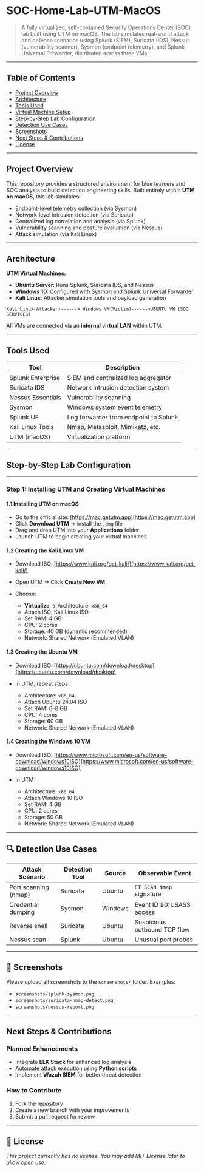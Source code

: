# SOC-Home-Lab-UTM-MacOS

> A fully virtualized, self-contained Security Operations Center (SOC) lab built using UTM on macOS. The lab simulates real-world attack and defense scenarios using Splunk (SIEM), Suricata (IDS), Nessus (vulnerability scanner), Sysmon (endpoint telemetry), and Splunk Universal Forwarder, distributed across three VMs.

---

##  Table of Contents

* [Project Overview](#project-overview)
* [Architecture](#architecture)
* [Tools Used](#tools-used)
* [Virtual Machine Setup](#virtual-machine-setup)
* [Step-by-Step Lab Configuration](#step-by-step-lab-configuration)
* [Detection Use Cases](#detection-use-cases)
* [Screenshots](#screenshots)
* [Next Steps & Contributions](#next-steps--contributions)
* [License](#license)

---

##  Project Overview

This repository provides a structured environment for blue teamers and SOC analysts to build detection engineering skills. Built entirely within **UTM on macOS**, this lab simulates:

* Endpoint-level telemetry collection (via Sysmon)
* Network-level intrusion detection (via Suricata)
* Centralized log correlation and analysis (via Splunk)
* Vulnerability scanning and posture evaluation (via Nessus)
* Attack simulation (via Kali Linux)

---

##  Architecture

**UTM Virtual Machines:**

* **Ubuntu Server**: Runs Splunk, Suricata IDS, and Nessus
* **Windows 10**: Configured with Sysmon and Splunk Universal Forwarder
* **Kali Linux**: Attacker simulation tools and payload generation

```text
Kali Linux(Attacker)------> Windows VM(Victim)------>UBUNTU VM (SOC SERVICES)
```

All VMs are connected via an **internal virtual LAN** within UTM.

---

##  Tools Used

| Tool              | Description                           |
| ----------------- | ------------------------------------- |
| Splunk Enterprise | SIEM and centralized log aggregator   |
| Suricata IDS      | Network intrusion detection system    |
| Nessus Essentials | Vulnerability scanning                |
| Sysmon            | Windows system event telemetry        |
| Splunk UF         | Log forwarder from endpoint to Splunk |
| Kali Linux Tools  | Nmap, Metasploit, Mimikatz, etc.      |
| UTM (macOS)       | Virtualization platform               |

---
## Step-by-Step Lab Configuration

---

### Step 1: Installing UTM and Creating Virtual Machines

#### **1.1 Installing UTM on macOS**

* Go to the official site: [https://mac.getutm.app](https://mac.getutm.app)
* Click **Download UTM** → install the `.dmg` file
* Drag and drop UTM into your **Applications** folder
* Launch UTM to begin creating your virtual machines

#### **1.2 Creating the Kali Linux VM**

* Download ISO: [https://www.kali.org/get-kali/](https://www.kali.org/get-kali/)
* Open UTM → Click **Create New VM**
* Choose:

  * **Virtualize** → Architecture: `x86_64`
  * Attach ISO: Kali Linux ISO
  * Set RAM: 4 GB
  * CPU: 2 cores
  * Storage: 40 GB (dynamic recommended)
  * Network: Shared Network (Emulated VLAN)

#### **1.3 Creating the Ubuntu VM**

* Download ISO: [https://ubuntu.com/download/desktop](https://ubuntu.com/download/desktop)
* In UTM, repeat steps:

  * Architecture: `x86_64`
  * Attach Ubuntu 24.04 ISO
  * Set RAM: 6–8 GB
  * CPU: 4 cores
  * Storage: 60 GB
  * Network: Shared Network (Emulated VLAN)

#### **1.4 Creating the Windows 10 VM**

* Download ISO: [https://www.microsoft.com/en-us/software-download/windows10ISO](https://www.microsoft.com/en-us/software-download/windows10ISO)
* In UTM:

  * Architecture: `x86_64`
  * Attach Windows 10 ISO
  * Set RAM: 4 GB
  * CPU: 2 cores
  * Storage: 50 GB
  * Network: Shared Network (Emulated VLAN)

---
## 🔍 Detection Use Cases

| Attack Scenario      | Detection Tool | Source  | Observable Event             |
| -------------------- | -------------- | ------- | ---------------------------- |
| Port scanning (nmap) | Suricata       | Ubuntu  | `ET SCAN Nmap` signature     |
| Credential dumping   | Sysmon         | Windows | Event ID 10: LSASS access    |
| Reverse shell        | Suricata       | Ubuntu  | Suspicious outbound TCP flow |
| Nessus scan          | Splunk         | Ubuntu  | Unusual port probes          |

---

## 📸 Screenshots

Please upload all screenshots to the `screenshots/` folder.
Examples:

* `screenshots/splunk-sysmon.png`
* `screenshots/suricata-nmap-detect.png`
* `screenshots/nessus-report.png`

---

##  Next Steps & Contributions

###  Planned Enhancements

* Integrate **ELK Stack** for enhanced log analysis
* Automate attack execution using **Python scripts**
* Implement **Wazuh SIEM** for better threat detection

###  How to Contribute

1. Fork the repository
2. Create a new branch with your improvements
3. Submit a pull request for review

---

## 📄 License

*This project currently has no license. You may add MIT License later to allow open use.*
